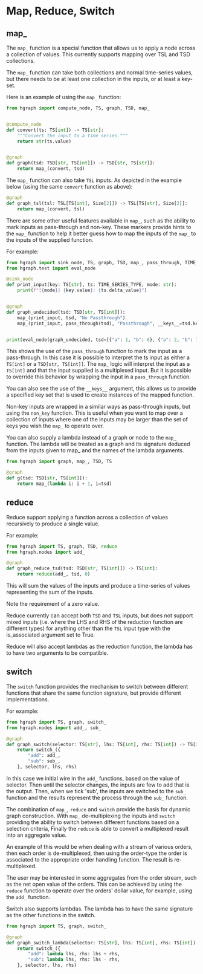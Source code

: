 Map, Reduce, Switch
===================

map_
----

The ``map_`` function is a special function that allows us to apply a node across a collection
of values. This currently supports mapping over TSL and TSD collections.

The ``map_`` function can take both collections and normal time-series values, but
there needs to be at least one collection in the inputs, or at least a key-set.

Here is an example of using the ``map_`` function:

```python
from hgraph import compute_node, TS, graph, TSD, map_


@compute_node
def convert(ts: TS[int]) -> TS[str]:
    """Convert the input to a time series."""
    return str(ts.value)


@graph
def graph(tsd: TSD[str, TS[int]]) -> TSD[str, TS[str]]:
    return map_(convert, tsd)
```

The ``map_`` function can also take ``TSL`` inputs. As depicted in the example below
(using the same ``convert`` function as above):

```python
@graph
def graph_tsl(tsl: TSL[TS[int], Size[2]]) -> TSL[TS[str], Size[2]]:
    return map_(convert, tsl)
```

There are some other useful features available in ``map_``, such as the ability to
mark inputs as pass-through and non-key. These markers provide hints to the 
``map_`` function to help it better guess how to map the inputs of the ``map_`` to 
the inputs of the supplied function.

For example:

```python
from hgraph import sink_node, TS, graph, TSD, map_, pass_through, TIME_SERIES_TYPE
from hgraph.test import eval_node

@sink_node
def print_input(key: TS[str], ts: TIME_SERIES_TYPE, mode: str):
    print(f"[{mode}] {key.value}: {ts.delta_value}")


@graph
def graph_undecided(tsd: TSD[str, TS[int]]):
    map_(print_input, tsd, "No Passthrough")
    map_(print_input, pass_through(tsd), "Passthrough", __keys__=tsd.key_set)


print(eval_node(graph_undecided, tsd=[{"a": 1, "b": 6}, {"a": 2, "b": 7}]))
```

This shows the use of the ``pass_through`` function to mark the input as a pass-through.
In this case it is possible to interpret the ts input as either a ``TS[int]`` or a ``TSD[str, TS[int]]``.
The ``map_`` logic will interpret the input as a ``TS[int]`` and that the input supplied is a multiplexed
input. But it is possible to override this behavior by wrapping the input in a ``pass_through`` function.

You can also see the use of the ``__keys__`` argument, this allows us to provide a 
specified key set that is used to create instances of the mapped function.

Non-key inputs are wrapped in a similar ways as pass-through inputs, but using the
``non_key`` function. This is useful when you want to map over a collection of
inputs where one of the inputs may be larger than the set of keys you wish the 
``map_`` to operate over.

You can also supply a lambda instead of a graph or node to the ``map_`` function. The lambda will be
treated as a graph and its signature deduced from the inputs given to map_ and the names of the lambda arguments.

```python
from hgraph import graph, map_, TSD, TS

@graph
def g(tsd: TSD[str, TS[int]]):
    return map_(lambda i: i + 1, i=tsd)

```

reduce
------

Reduce support applying a function across a collection of values recursively to produce
a single value.

For example:

```python
from hgraph import TS, graph, TSD, reduce
from hgraph.nodes import add_

@graph
def graph_reduce_tsd(tsd: TSD[str, TS[int]]) -> TS[int]:
    return reduce(add_, tsd, 0)

```
This will sum the values of the inputs and produce a time-series of values
representing the sum of the inputs.

Note the requirement of a zero value.

Reduce currently can accept both ``TSD`` and ``TSL`` inputs, but does not support
mixed inputs (i.e. where the LHS and RHS of the reduction function are different types)
for anything other than the ``TSL`` input type with the is_associated argument set to True.

Reduce will also accept lambdas as the reduction function, the lambda has to have two arguments to be compatible.


switch
------

The ``switch`` function provides the mechanism to switch between different functions
that share the same function signature, but provide different implementations.

For example:

```python
from hgraph import TS, graph, switch_
from hgraph.nodes import add_, sub_

@graph
def graph_switch(selector: TS[str], lhs: TS[int], rhs: TS[int]) -> TS[int]:
    return switch_({
        "add": add_,
        "sub": sub_,
    }, selector, lhs, rhs)
```

In this case we initial wire in the ``add_`` functions, based on the value of selector.
Then until the selector changes, the inputs are few to add that is the output.
Then, when we tick 'sub', the inputs are switched to the ``sub_`` function and the results
represent the process through the ``sub_`` function.

The combination of ``map_``, ``reduce`` and ``switch`` provide the basis for dynamic
graph construction. With ``map_`` de-multiplexing the inputs and ``switch`` providing
the ability to switch between different functions based on a selection criteria, 
Finally the ``reduce`` is able to convert a multiplexed result into an aggregate value.

An example of this would be when dealing with a stream of various orders, then each
order is de-multiplexed, then using the order-type the order is associated to 
the appropriate order handling function. The result is re-multiplexed.

The user may be interested in some aggregates from the order stream, such as the
net open value of the orders. This can be achieved by using the ``reduce`` function
to operate over the orders' dollar value, for example, using the ``add_`` function.

Switch also supports lambdas. The lambda has to have the same signature as the other functions in the switch.

```python
from hgraph import TS, graph, switch_

@graph
def graph_switch_lambda(selector: TS[str], lhs: TS[int], rhs: TS[int]) -> TS[int]:
    return switch_({
        "add": lambda lhs, rhs: lhs + rhs,
        "sub": lambda lhs, rhs: lhs - rhs,
    }, selector, lhs, rhs)
```
